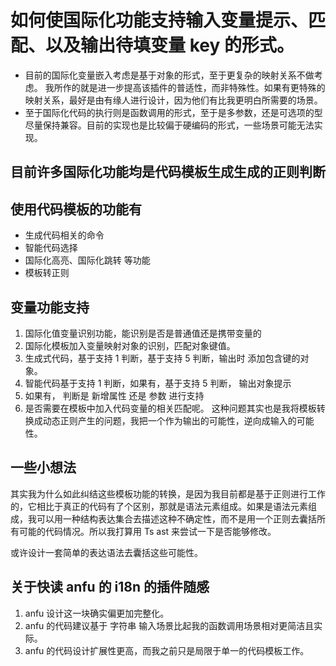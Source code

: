 # 如何使国际化功能支持输入变量提示、匹配、以及输出待填变量 key 的形式。

- 目前的国际化变量嵌入考虑是基于对象的形式，至于更复杂的映射关系不做考虑。
我所作的就是进一步提高该插件的普适性，而非特殊性。如果有更特殊的映射关系，最好是由有缘人进行设计，因为他们有比我更明白所需要的场景。
- 至于国际化代码的执行则是函数调用的形式，至于是多参数，还是可选项的型尽量保持兼容。目前的实现也是比较偏于硬编码的形式，一些场景可能无法实现。

## 目前许多国际化功能均是代码模板生成生成的正则判断

## 使用代码模板的功能有
- 生成代码相关的命令
- 智能代码选择
- 国际化高亮、国际化跳转 等功能
- 模板转正则

## 变量功能支持
1. 国际化值变量识别功能，能识别是否是普通值还是携带变量的
2. 国际化模板加入变量映射对象的识别，匹配对象键值。
3. 生成式代码，基于支持 1 判断，基于支持 5 判断，输出时 添加包含键的对象。
4. 智能代码基于支持 1 判断，如果有，基于支持 5 判断， 输出对象提示
5. 如果有， 判断是 新增属性 还是 参数 进行支持
6. 是否需要在模板中加入代码变量的相关匹配呢。
    这种问题其实也是我将模板转换成动态正则产生的问题，我把一个作为输出的可能性，逆向成输入的可能性。

## 一些小想法
其实我为什么如此纠结这些模板功能的转换，是因为我目前都是基于正则进行工作的，它相比于真正的代码有了个区别，那就是语法元素组成。如果是语法元素组成，我可以用一种结构表达集合去描述这种不确定性，而不是用一个正则去囊括所有可能的代码情况。所以我打算用 Ts ast 来尝试一下是否能够修改。

或许设计一套简单的表达语法去囊括这些可能性。

## 关于快读 anfu 的 i18n 的插件随感

1. anfu 设计这一块确实偏更加完整化。
2. anfu 的代码建议基于 字符串 输入场景比起我的函数调用场景相对更简洁且实际。
3. anfu 的代码设计扩展性更高，而我之前只是局限于单一的代码模板工作。



